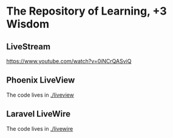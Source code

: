 # The Repository of Learning, +3 Wisdom

## LiveStream

https://www.youtube.com/watch?v=0iNCrQASviQ

## Phoenix LiveView

The code lives in [./liveview](./liveview)

## Laravel LiveWire

The code lives in [./livewire](./livewire)

